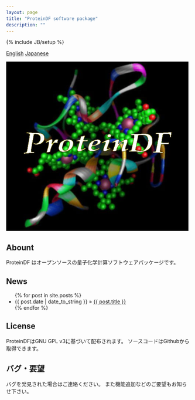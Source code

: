 ```yaml
---
layout: page
title: "ProteinDF software package"
description: ""
---
```

{% include JB/setup %}

[English](./index.html)
[Japanese](./index_j.html)

![ProteinDF logo](img/PDFLOGO.jpg "ProteinDF logo")

## Abount
ProteinDF はオープンソースの量子化学計算ソフトウェアパッケージです。

## News
<ul class="posts">
  {% for post in site.posts %}
    <li><span>{{ post.date | date_to_string }}</span> &raquo; <a href="{{ BASE_PATH }}{{ post.url }}">{{ post.title }}</a></li>  {% endfor %}
</ul>

## License
ProteinDFはGNU GPL v3に基づいて配布されます。
ソースコードはGithubから取得できます。

## バグ・要望
バグを発見された場合はご連絡ください。
また機能追加などのご要望もお知らせ下さい。

